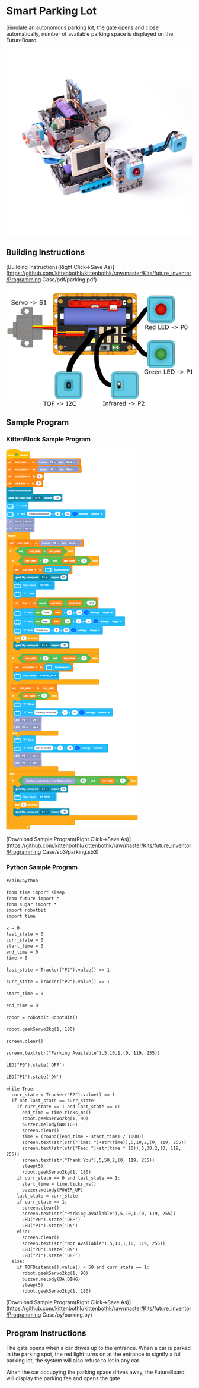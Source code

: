 # Smart Parking Lot

Simulate an autonomous parking lot, the gate opens and close automatically, number of available parking space is displayed on the FutureBoard.

![](../images/parking.jpg)

## Building Instructions

[Building Instructions(Right Click->Save As)](https://github.com/kittenbothk/kittenbothk/raw/master/Kits/future_inventor/Programming Case/pdf/parking.pdf)

![](../images/parking_wire.png)

## Sample Program

### KittenBlock Sample Program

![](../images/parking_code.png)

[Download Sample Program(Right Click->Save As)](https://github.com/kittenbothk/kittenbothk/raw/master/Kits/future_inventor/Programming Case/sb3/parking.sb3)

### Python Sample Program

    #/bin/python

    from time import sleep
    from future import *
    from sugar import *
    import robotbit
    import time
    
    x = 0
    last_state = 0
    curr_state = 0
    start_time = 0
    end_time = 0
    time = 0
    
    last_state = Tracker("P2").value() == 1
    
    curr_state = Tracker("P2").value() == 1
    
    start_time = 0
    
    end_time = 0
    
    robot = robotbit.RobotBit()
    
    robot.geekServo2kg(1, 180)
    
    screen.clear()
    
    screen.text(str("Parking Available"),5,10,1,(0, 119, 255))
    
    LED("P0").state('OFF')
    
    LED("P1").state('ON')
    
    while True:
      curr_state = Tracker("P2").value() == 1
      if not last_state == curr_state:
        if curr_state == 1 and last_state == 0:
          end_time = time.ticks_ms()
          robot.geekServo2kg(1, 90)
          buzzer.melody(NOTICE)
          screen.clear()
          time = (round((end_time - start_time) / 1000))
          screen.text(str(str("Time: ")+str(time)),5,10,2,(0, 119, 255))
          screen.text(str(str("Fee: ")+str(time * 10)),5,30,2,(0, 119, 255))
          screen.text(str("Thank You"),5,50,2,(0, 119, 255))
          sleep(5)
          robot.geekServo2kg(1, 180)
        if curr_state == 0 and last_state == 1:
          start_time = time.ticks_ms()
          buzzer.melody(POWER_UP)
        last_state = curr_state
        if curr_state == 1:
          screen.clear()
          screen.text(str("Parking Available"),5,10,1,(0, 119, 255))
          LED("P0").state('OFF')
          LED("P1").state('ON')
        else:
          screen.clear()
          screen.text(str("Not Available"),5,10,1,(0, 119, 255))
          LED("P0").state('ON')
          LED("P1").state('OFF')
      else:
        if TOFDistance().value() < 50 and curr_state == 1:
          robot.geekServo2kg(1, 90)
          buzzer.melody(BA_DING)
          sleep(5)
          robot.geekServo2kg(1, 180)

[Download Sample Program(Right Click->Save As)](https://github.com/kittenbothk/kittenbothk/raw/master/Kits/future_inventor/Programming Case/py/parking.py)

## Program Instructions

The gate opens when a car drives up to the entrance. When a car is parked in the parking spot, the red light turns on at the entrance to signify a full parking lot, the system will also refuse to let in any car.

When the car occupying the parking space drives away, the FutureBoard will display the parking fee and opens the gate.
